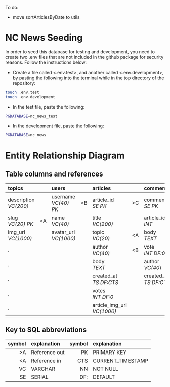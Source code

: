 To do:
- move sortArticlesByDate to utils

# NC News Seeding

In order to seed this database for testing and development, you need to create two .env files that are not included in the github package for security reasons. Follow the instructions below:

- Create a file called <.env.test>, and another called <.env.development>, by pasting the following into the terminal while in the top directory of the repository:

```bash
touch .env.test
touch .env.development
```

- In the test file, paste the following:

```bash
PGDATABASE=nc_news_test
```

- In the development file, paste the following:

```bash
PGDATABASE=nc_news
```

# Entity Relationship Diagram

## Table columns and references

topics                  |  |users                   |  |articles                     |  |comments                 |  |user_topic               |  |
:-----------------------|--|:-----------------------|--|:----------------------------|--|:------------------------|--|:------------------------|--|
description<br>*VC(200)*|  |username<br>*VC(40) PK* |>B|article_id<br>*SE PK*        |>C|comment_id<br>*SE PK*    |  |user_topic_id<br>*SE PK* |  |
slug<br>*VC(20) PK*     |>A|name<br>*VC(40)*        |  |title<br>*VC(200)*           |  |article_id<br>*INT*      |<C|username<br>*VC(40)*     |<B|
img_url<br>*VC(1000)*   |  |avatar_url<br>*VC(1000)*|  |topic<br>*VC(20)*            |<A|body<br>*TEXT*           |  |topic<br>*VC(20)*        |<A|
.                       |  |                        |  |author<br>*VC(40)*           |<B|vote<br>*INT DF:0*       |  |                         |  |
.                       |  |                        |  |body<br>*TEXT*               |  |author<br>*VC(40*)       |<B|                         |  |
.                       |  |                        |  |created_at<br>*TS DF:CTS*    |  |created_at<br>*TS DF:CTS*|  |                         |  |
.                       |  |                        |  |votes<br>*INT DF:0*          |  |                         |  |                         |  |
.                       |  |                        |  |article_img_url<br>*VC(1000)*|  |                         |  |                         |  |

## Key to SQL abbreviations

symbol|explanation    |symbol|explanation
-----:|:--------------|-----:|:-----------------
  \>A | Reference out |   PK | PRIMARY KEY
  \<A | Reference in  |  CTS | CURRENT_TIMESTAMP
   VC | VARCHAR       |   NN | NOT NULL
   SE | SERIAL        |  DF: | DEFAULT


